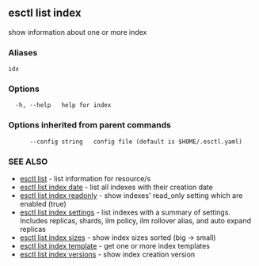 ## esctl list index

show information about one or more index

### Aliases

```
idx
```

### Options

```
  -h, --help   help for index
```

### Options inherited from parent commands

```
      --config string   config file (default is $HOME/.esctl.yaml)
```

### SEE ALSO

* [esctl list](esctl_list.md)	 - list information for resource/s
* [esctl list index date](esctl_list_index_date.md)	 - list all indexes with their creation date
* [esctl list index readonly](esctl_list_index_readonly.md)	 - show indexes' read_only setting which are enabled (true)
* [esctl list index settings](esctl_list_index_settings.md)	 - list indexes with a summary of settings. Includes replicas, shards, ilm policy, ilm rollover alias, and auto expand replicas
* [esctl list index sizes](esctl_list_index_sizes.md)	 - show index sizes sorted (big -> small)
* [esctl list index template](esctl_list_index_template.md)	 - get one or more index templates
* [esctl list index versions](esctl_list_index_versions.md)	 - show index creation version

